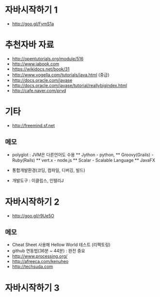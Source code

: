 # 자바시작하기 1
 * http://goo.gl/FymS1a


# 추천자바 자료
* http://opentutorials.org/module/516
* http://www.jabook.com
* https://wikidocs.net/book/31
* http://www.vogella.com/tutorials/java.html  (중급)
* http://docs.oracle.com/javase
* http://docs.oracle.com/javase/tutorial/reallybigindex.html
* http://cafe.naver.com/prvd

# 기타
 * http://freemind.sf.net
 
## 메모
 * polyglot : JVM은 다른언어도 수용
    ** Jython - python, 
    ** Groovy(Grails) - Ruby(Rails)
    ** vert.x - node.js
    ** Scalar - Scalable Language
    ** JavaFX
    
 * 통합개발환경(코딩, 컴파일, 디버깅, 빌드)
 * 개발도구 : 이클립스, 인텔리J
 
# 자바시작하기 2
 * http://goo.gl/r9Ue5O
 
## 메모
 * Cheat Sheet 사용해 Hellow World 테스트 (리팩토링)
 * github 연동법(36분 ~ 44분) : 완전 중요
 * http://www.processing.org/
 * http://afreeca.com/kenuheo
 * http://techsuda.com

# 자바시작하기 3
 
 
 
    
    
    
 
